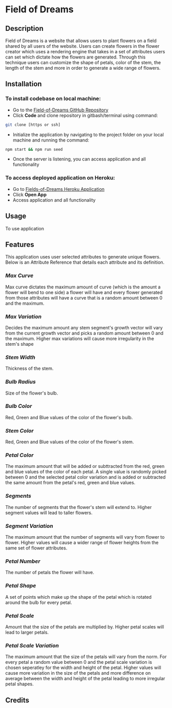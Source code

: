 # Field of Dreams

## Description
Field of Dreams is a website that allows users to plant flowers on a field shared by all users of the website. Users can create flowers in the flower creator which uses a rendering engine that takes in a set of attributes users can set which dictate how the flowers are generated. Through this technique users can customize the shape of petals, color of the stem, the length of the stem and more in order to generate a wide range of flowers.

## Installation
### To install codebase on local machine: 
- Go to the [Field-of-Dreams GitHub Repository](https://github.com/Gpphelps/field-of-dreams)
- Click **Code** and clone repository in gitbash/terminal using command: 
```sh
git clone [https or ssh]
```
- Initialize the application by navigating to the project folder on your local machine and running the command: 
```sh
npm start && npm run seed
```
- Once the server is listening, you can access application and all functionality

### To access deployed application on Heroku:
- Go to [Fields-of-Dreams Heroku Application](https://dashboard.heroku.com/apps/fields-of-dreams)
- Click **Open App**
- Access application and all functionality

## Usage 
To use application

## Features

This application uses user selected attributes to generate unique flowers. Below is an Attribute Reference that details each attribute and its definition.

### *Max Curve*
Max curve dictates the maximum amount of curve (which is the amount a flower will bend to one side) a flower will have and every flower generated from those attributes will have a curve that is a random amount between 0 and the maximum.

### *Max Variation*
Decides the maximum amount any stem segment's growth vector will vary from the current growth vector and picks a random amount between 0 and the maximum. Higher max variations will cause more irregularity in the stem's shape

### *Stem Width*
Thickness of the stem.

### *Bulb Radius*
Size of the flower's bulb.

### *Bulb Color*
Red, Green and Blue values of the color of the flower's bulb.

### *Stem Color*
Red, Green and Blue values of the color of the flower's stem.

### *Petal Color*
The maximum amount that will be added or subttracted from the red, green and blue values of the color of each petal. A single value is randomly picked between 0 and the selected petal color variation and is added or subtracted the same amount from the petal's red, green and blue values.

### *Segments*
The number of segments that the flower's stem will extend to. Higher segment values will lead to taller flowers.

### *Segment Variation*
The maximum amount that the number of segments will vary from flower to flower. Higher values will cause a wider range of flower heights from the same set of flower attributes.

### *Petal Number*
The number of petals the flower will have.

### *Petal Shape*
A set of points which make up the shape of the petal which is rotated around the bulb for every petal.

### *Petal Scale*
Amount that the size of the petals are multiplied by. Higher petal scales will lead to larger petals.

### *Petal Scale Variation*
The maximum amount that the size of the petals will vary from the norm. For every petal a random value between 0 and the petal scale variation is chosen seperatley for the width and height of the petal. Higher values will cause more variation in the size of the petals and more difference on average between the width and height of the petal leading to more irregular petal shapes.

## Credits


